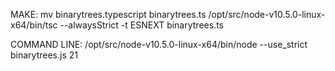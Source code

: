 MAKE:
mv binarytrees.typescript binarytrees.ts
/opt/src/node-v10.5.0-linux-x64/bin/tsc --alwaysStrict -t ESNEXT binarytrees.ts

COMMAND LINE:
/opt/src/node-v10.5.0-linux-x64/bin/node --use_strict binarytrees.js 21
